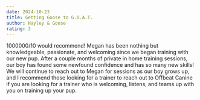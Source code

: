 ```yaml
---
date: 2024-10-23
title: Getting Goose to G.O.A.T.
author: Hayley & Goose
rating: 3
---
```

1000000/10 would recommend! Megan has been nothing but knowledgeable, passionate, and welcoming since we began training with our new pup. After a couple months of private in home training sessions, our boy has found some newfound confidence and has so many new skills! We will continue to reach out to Megan for sessions as our boy grows up, and I recommend those looking for a trainer to reach out to Offbeat Canine if you are looking for a trainer who is welcoming, listens, and teams up with you on training up your pup.
